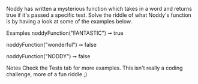 Noddy has written a mysterious function which takes in a word and returns true if it's passed a specific test. Solve the riddle of what Noddy's function is by having a look at some of the examples below.

Examples
noddyFunction("FANTASTIC") ➞ true

noddyFunction("wonderful") ➞ false

noddyFunction("NODDY") ➞ false

Notes
Check the Tests tab for more examples.
This isn't really a coding challenge, more of a fun riddle ;)